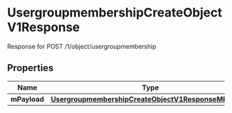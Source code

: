

# UsergroupmembershipCreateObjectV1Response

Response for POST /1/object/usergroupmembership

## Properties

| Name | Type | Description | Notes |
|------------ | ------------- | ------------- | -------------|
|**mPayload** | [**UsergroupmembershipCreateObjectV1ResponseMPayload**](UsergroupmembershipCreateObjectV1ResponseMPayload.md) |  |  |



